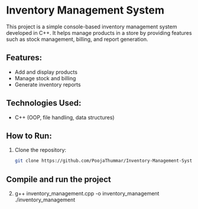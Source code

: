# Inventory Management System

This project is a simple console-based inventory management system developed in C++. It helps manage products in a store by providing features such as stock management, billing, and report generation.

## Features:
- Add and display products
- Manage stock and billing
- Generate inventory reports

## Technologies Used:
- C++ (OOP, file handling, data structures)

## How to Run:
1. Clone the repository:
   ```bash
   git clone https://github.com/PoojaThummar/Inventory-Management-System

## Compile and run the project
2. g++ inventory_management.cpp -o inventory_management
   ./inventory_management
